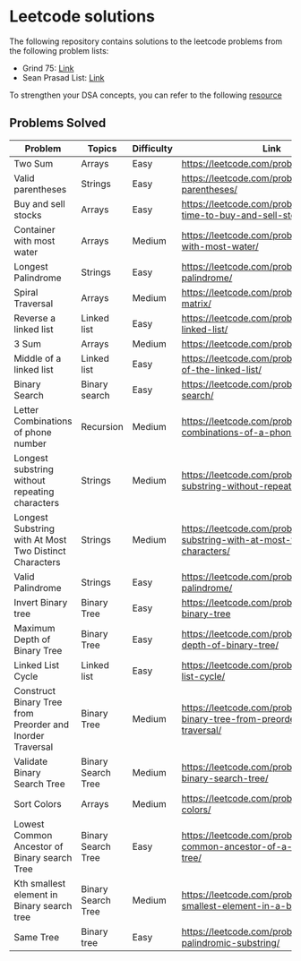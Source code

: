 # Leetcode solutions

The following repository contains solutions to the leetcode problems from the following problem lists:

- Grind 75: [Link](https://www.techinterviewhandbook.org/grind75)
- Sean Prasad List: [Link](https://leetcode.com/list/9k7j58mc/)

To strengthen your DSA concepts, you can refer to the following [resource](https://superstudy.guide/algorithms-data-structures/foundations/algorithmic-concepts)

## Problems Solved


Problem  | Topics | Difficulty | Link
-------- | ------ | ----- | -----
Two Sum  | Arrays | Easy  |  https://leetcode.com/problems/two-sum/
Valid parentheses | Strings	| Easy | https://leetcode.com/problems/valid-parentheses/
Buy and sell stocks | Arrays | Easy | https://leetcode.com/problems/best-time-to-buy-and-sell-stock/
Container with most water | Arrays | Medium |  https://leetcode.com/problems/container-with-most-water/
Longest Palindrome | Strings | Easy | https://leetcode.com/problems/longest-palindrome/
Spiral Traversal | Arrays | Medium |  https://leetcode.com/problems/spiral-matrix/
Reverse a linked list | Linked list | Easy | https://leetcode.com/problems/reverse-linked-list/
3 Sum| Arrays | Medium | https://leetcode.com/problems/3sum/
Middle of a linked list | Linked list | Easy | https://leetcode.com/problems/middle-of-the-linked-list/
Binary Search | Binary search | Easy |  https://leetcode.com/problems/binary-search/
Letter Combinations of phone number | Recursion | Medium |  https://leetcode.com/problems/letter-combinations-of-a-phone-number/
Longest substring without repeating characters | Strings | Medium |  https://leetcode.com/problems/longest-substring-without-repeating-characters/
Longest Substring with At Most Two Distinct Characters| Strings| Medium	| https://leetcode.com/problems/longest-substring-with-at-most-two-distinct-characters/	
Valid Palindrome| Strings| Easy	| https://leetcode.com/problems/valid-palindrome/	
Invert Binary tree | Binary Tree| Easy | https://leetcode.com/problems/invert-binary-tree	
Maximum Depth of Binary Tree | Binary Tree | Easy | https://leetcode.com/problems/maximum-depth-of-binary-tree/
Linked List Cycle | Linked list	| Easy | https://leetcode.com/problems/linked-list-cycle/	
Construct Binary Tree from Preorder and Inorder Traversal | Binary Tree	| Medium| https://leetcode.com/problems/construct-binary-tree-from-preorder-and-inorder-traversal/
Validate Binary Search Tree	| Binary Search Tree |	Medium | https://leetcode.com/problems/validate-binary-search-tree/
Sort Colors	| Arrays |Medium | https://leetcode.com/problems/sort-colors/
Lowest Common Ancestor of Binary search Tree | Binary Search Tree |Easy	| https://leetcode.com/problems/lowest-common-ancestor-of-a-binary-search-tree/
Kth smallest element in Binary search tree| Binary Search Tree| Medium| https://leetcode.com/problems/kth-smallest-element-in-a-bst/
Same Tree | Binary tree	| Easy | https://leetcode.com/problems/longest-palindromic-substring/